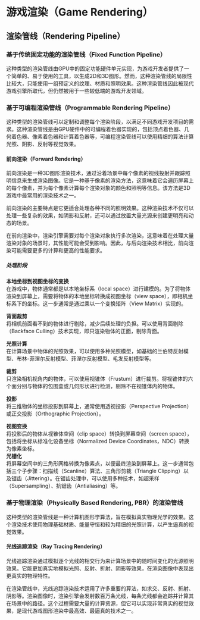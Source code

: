 # 游戏渲染（Game Rendering）
## 渲染管线（Rendering Pipeline）
### 基于传统固定功能的渲染管线（Fixed Function Pipeline）
这种类型的渲染管线由GPU中的固定功能硬件单元实现，为游戏开发者提供了一个简单的、易于使用的工具，以生成2D和3D图形。然而，这种渲染管线的局限性比较大，只能使用一组预定义的纹理、材质和照明效果。这种渲染管线因此被现代游戏引擎所取代，但仍然被用于一些较低端的游戏开发领域。
### 基于可编程渲染管线（Programmable Rendering Pipeline）
这种类型的渲染管线可以定制和调整每个渲染阶段，以满足不同游戏开发项目的需求。这种渲染管线是由GPU硬件中的可编程着色器实现的，包括顶点着色器、几何着色器、像素着色器和计算着色器等，可编程渲染管线可以使用精细的算法计算光照、阴影、反射等视觉效果。
#### 前向渲染（Forward Rendering）
前向渲染是一种3D图形渲染技术，通过沿着场景中每个像素的视线投射并跟踪照明信息来生成渲染图像。它是一种基于像素的渲染方法，这意味着它会遍历屏幕上的每个像素，并为每个像素计算每个渲染对象的颜色和照明等信息。该方法是3D游戏中最常用的渲染技术之一。

前向渲染的主要特点是它更适合处理各种不同的照明效果。这种渲染技术不仅可以处理一些复杂的效果，如阴影和反射，还可以通过放置大量光源来创建更明亮和动态的场景。

在前向渲染中，渲染引擎需要对每个渲染对象执行多次渲染，这意味着在处理大量渲染对象的场景时，其性能可能会受到影响。因此，与后向渲染技术相比，前向渲染可能需要更多的计算和更高的性能要求。
##### 处理阶段
**本地坐标到视图坐标的变换**  
    在游戏中，物体通常都是以本地坐标系（local space）进行建模的。为了将物体渲染到屏幕上，需要将物体的本地坐标转换成视图坐标（view space），即相机坐标系下的坐标。这一步通常是通过乘以一个变换矩阵（View Matrix）实现的。

**背面裁剪**  
    将相机前面看不到的物体进行剔除，减少后续处理的负担。可以使用背面剔除（Backface Culling）技术实现，即只渲染物体的正面，剔除背面。

**光照计算**  
    在计算场景中物体的光照效果，可以使用多种光照模型，如基础的兰伯特反射模型、布林-菲涅尔反射模型、菲涅尔反射模型、毛发反射模型等。

**裁剪**  
    只渲染相机视角内的物体，可以使用视锥体（Frustum）进行裁剪。将视锥体的六个面分别与物体的包围盒或几何形状进行检测，剔除不在视锥体内的物体。

**投影**  
    将三维物体的坐标投影到屏幕上，通常使用透视投影（Perspective Projection）或正交投影（Orthographic Projection）。

**视图变换**  
    将投影后的物体从视锥体空间（clip space）转换到屏幕空间（screen space），包括将坐标从标准化设备坐标（Normalized Device Coordinates，NDC）转换为像素坐标。  
**光栅化**  
    将屏幕空间中的三角形网格转换为像素点，以便最终渲染到屏幕上。这一步通常包括三个子步骤：扫描线（Scanline）算法、三角形剪裁（Triangle Clipping）以及锯齿（Jittering）。在锯齿处理中，可以使用多种技术，如超采样（Supersampling）、抗锯齿（Antialiasing）等。

### 基于物理渲染（Physically Based Rendering, PBR）的渲染管线
这种类型的渲染管线是一种计算机图形学算法，旨在模拟真实物理光学的效果。这个渲染技术使用物理基础材质、能量守恒和较为精细的光照计算，以产生逼真的视觉效果。
#### 光线追踪渲染（Ray Tracing Rendering）
光线追踪渲染通过模拟逐个光线的相交行为来计算场景中的随时间变化的光源照明效果。它能更加真实地模拟光照、反射、折射、阴影等效果，在渲染图像中表现出更真实的物理特性。

在渲染管线中，光线追踪渲染技术运用了许多重要的算法，如求交、反射、折射、阴影等。渲染图像时，渲染引擎会发射数百万条光线，每条光线都会追踪并计算其在场景中的路径。这个过程需要大量的计算资源，但它可以实现非常真实的视觉效果，是现代游戏图形渲染中最高效、最逼真的技术之一。